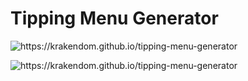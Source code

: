 # Tipping Menu Generator


![https://krakendom.github.io/tipping-menu-generator
](./docs/tip-menu.jpg)

![https://krakendom.github.io/tipping-menu-generator
](./docs/edit-menu.jpg)